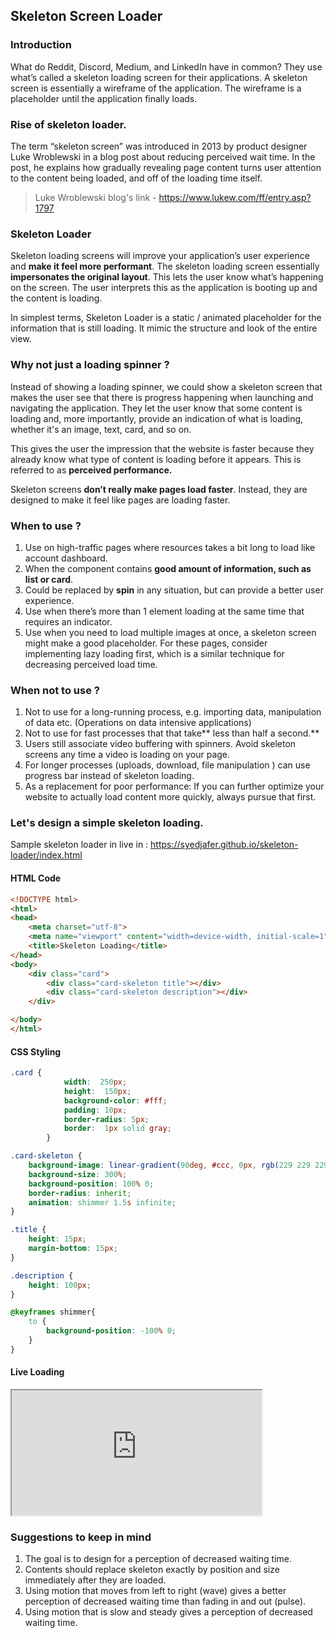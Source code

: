 ## Skeleton Screen Loader

### Introduction

What do Reddit, Discord, Medium, and LinkedIn have in common? They use what’s called a skeleton loading screen for their applications. A skeleton screen is essentially a wireframe of the application. The wireframe is a placeholder until the application finally loads. 


### Rise of skeleton loader. 

The term “skeleton screen” was introduced in 2013 by product designer Luke Wroblewski in a blog post about reducing perceived wait time. In the post, he explains how gradually revealing page content turns user attention to the content being loaded, and off of the loading time itself.

> Luke Wroblewski blog's link - https://www.lukew.com/ff/entry.asp?1797

### Skeleton Loader

Skeleton loading screens will improve your application’s user experience and **make it feel more performant**. The skeleton loading screen essentially **impersonates the original layout**. This lets the user know what’s happening on the screen. The user interprets this as the application is booting up and the content is loading.

In simplest terms, Skeleton Loader is a static / animated placeholder for the information that is still loading. It mimic the structure and look of the entire view.

### Why not just a loading spinner ?

Instead of showing a loading spinner, we could show a skeleton screen that makes the user see that there is progress happening when launching and navigating the application. They let the user know that some content is loading and, more importantly, provide an indication of what is loading, whether it's an image, text, card, and so on.

This gives the user the impression that the website is faster because they already know what type of content is loading before it appears. This is referred to as **perceived performance.**

Skeleton screens **don’t really make pages load faster**. Instead, they are designed to make it feel like pages are loading faster.

### When to use ?

1. Use on high-traffic pages where resources takes a bit long to load like account dashboard.
2. When the component contains **good amount of information, such as list or card**.
3. Could be replaced by **spin** in any situation, but can provide a better user experience.
4. Use when there’s more than 1 element loading at the same time that requires an indicator.
5. Use when you need to load multiple images at once, a skeleton screen might make a good placeholder. For these pages, consider implementing lazy loading first, which is a similar technique for decreasing perceived load time.

### When not to use ?
1. Not to use for a long-running process, e.g. importing data, manipulation of data etc. (Operations on data intensive applications)
2. Not to use for fast processes that that take** less than half a second.**
3. Users still associate video buffering with spinners. Avoid skeleton screens any time a video is loading on your page.
4. For longer processes (uploads, download, file manipulation ) can use progress bar instead of skeleton loading. 
5. As a replacement for poor performance: If you can further optimize your website to actually load content more quickly, always pursue that first. 


### Let's design a simple skeleton loading. 

Sample skeleton loader in live in : https://syedjafer.github.io/skeleton-loader/index.html

#### HTML Code

```html
<!DOCTYPE html>
<html>
<head>
	<meta charset="utf-8">
	<meta name="viewport" content="width=device-width, initial-scale=1">
	<title>Skeleton Loading</title>
</head>
<body>
	<div class="card">
		<div class="card-skeleton title"></div>
		<div class="card-skeleton description"></div>
	</div>

</body>
</html>
```

#### CSS Styling

```css
.card {
			width:  250px;
			height:  150px;
			background-color: #fff;
			padding: 10px;
			border-radius: 5px;
			border:  1px solid gray;
		}

.card-skeleton {
	background-image: linear-gradient(90deg, #ccc, 0px, rgb(229 229 229 / 90%) 40px, #ccc 80px);
	background-size: 300%;
	background-position: 100% 0;
	border-radius: inherit;
	animation: shimmer 1.5s infinite;
}

.title {
	height: 15px;
	margin-bottom: 15px;
}

.description {
	height: 100px;
}

@keyframes shimmer{
	to {
		background-position: -100% 0;
	}
}
```

#### Live Loading

<iframe src="https://syedjafer.github.io/skeleton-loader/index.html" style="height:200px;width:400px;" title="screen loader"></iframe>


### Suggestions to keep in mind

1. The goal is to design for a perception of decreased waiting time.
2. Contents should replace skeleton exactly by position and size immediately after they are loaded.
3. Using motion that moves from left to right (wave) gives a better perception of decreased waiting time than fading in and out (pulse).
4. Using motion that is slow and steady gives a perception of decreased waiting time.







